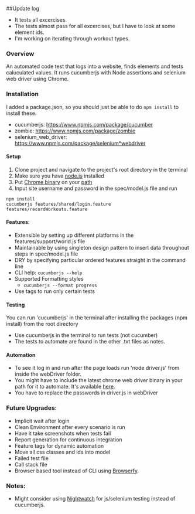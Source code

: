 ##Update log
* It tests all excercises.
* The tests almost pass for all excercises, but I have to look at some element ids. 
* I'm working on iterating through workout types. 

### Overview
An automated code test that logs into a website, finds elements and tests caluculated values. It runs cucumberjs with Node assertions and selenium web driver using Chrome. 

### Installation
I added a package.json, so you should just be able to do `npm install` to install these. 
* cucumberjs: https://www.npmjs.com/package/cucumber
* zombie: https://www.npmjs.com/package/zombie
* selenium_web_driver: https://www.npmjs.com/package/selenium*webdriver

#### Setup
1. Clone project and navigate to the project's root directory in the terminal
2. Make sure you have [node.js](https://nodejs.org/en/) installed 
3. Put [Chrome binary](http://chromedriver.storage.googleapis.com/index.html) on your [path](https://sites.google.com/a/chromium.org/chromedriver/getting-started)
4. Input site username and password in the spec/model.js file and run
```
npm install 
cucumberjs features/shared/login.feature features/recordWorkouts.feature 
```

#### Features:
* Extensible by setting up different platforms in the features/support/world.js file
* Maintainable by using singleton design pattern to insert data throughout steps in spec/model.js file
* DRY by specifying particular ordered features straight in the command line 
* CLI help: `cucumberjs --help`
* Supported Formatting styles
	* `cucumberjs --format progress`
* Use tags to run only certain tests

#### Testing
You can run 'cucumberjs' in the terminal after installing the packages (npm install) from the root directory
* Use cucumberjs in the terminal to run tests (not cucumber)
* The tests to automate are found in the other .txt files as notes. 

#### Automation
* To see it log in and run after the page loads run 'node driver.js' from inside the webDriver folder. 
* You might have to include the latest chrome web driver binary in your path for it to automate. It's available [here](http://chromedriver.storage.googleapis.com/index.html).
* You have to replace the passwords in driver.js in webDriver

### Future Upgrades:
* Implicit wait after login
* Clean Environment after every scenario is run
* Have it take screenshots when tests fail
* Report generation for continuous integration
* Feature tags for dynamic automation
* Move all css classes and ids into model
* Failed test file 
* Call stack file
* Browser based tool instead of CLI using [Browserfy](http://browserify.org/).

### Notes:
* Might consider using [Nightwatch](http://nightwatchjs.org/) for js/selenium testing instead of cucumberjs. 

